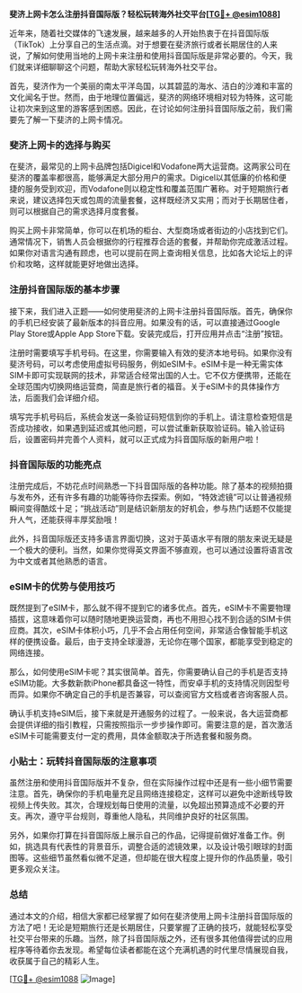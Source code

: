 **斐济上网卡怎么注册抖音国际版？轻松玩转海外社交平台[[TG💪+ @esim1088](https://t.me/s/esim1088)]**

近年来，随着社交媒体的飞速发展，越来越多的人开始热衷于在抖音国际版（TikTok）上分享自己的生活点滴。对于想要在斐济旅行或者长期居住的人来说，了解如何使用当地的上网卡来注册和使用抖音国际版是非常必要的。今天，我们就来详细聊聊这个问题，帮助大家轻松玩转海外社交平台。

首先，斐济作为一个美丽的南太平洋岛国，以其碧蓝的海水、洁白的沙滩和丰富的文化闻名于世。然而，由于地理位置偏远，斐济的网络环境相对较为特殊，这可能让初次来到这里的游客感到困惑。因此，在讨论如何注册抖音国际版之前，我们需要先了解一下斐济的上网卡情况。

### 斐济上网卡的选择与购买

在斐济，最常见的上网卡品牌包括Digicel和Vodafone两大运营商。这两家公司在斐济的覆盖率都很高，能够满足大部分用户的需求。Digicel以其低廉的价格和便捷的服务受到欢迎，而Vodafone则以稳定性和覆盖范围广著称。对于短期旅行者来说，建议选择包天或包周的流量套餐，这样既经济又实用；而对于长期居住者，则可以根据自己的需求选择月度套餐。

购买上网卡非常简单，你可以在机场的柜台、大型商场或者街边的小店找到它们。通常情况下，销售人员会根据你的行程推荐合适的套餐，并帮助你完成激活过程。如果你对语言沟通有顾虑，也可以提前在网上查询相关信息，比如各大论坛上的评价和攻略，这样就能更好地做出选择。

### 注册抖音国际版的基本步骤

接下来，我们进入正题——如何使用斐济的上网卡注册抖音国际版。首先，确保你的手机已经安装了最新版本的抖音应用。如果没有的话，可以直接通过Google Play Store或Apple App Store下载。安装完成后，打开应用并点击“注册”按钮。

注册时需要填写手机号码。在这里，你需要输入有效的斐济本地号码。如果你没有斐济号码，可以考虑使用虚拟号码服务，例如eSIM卡。eSIM卡是一种无需实体SIM卡即可实现联网的技术，非常适合经常出国的人士。它不仅方便携带，还能在全球范围内切换网络运营商，简直是旅行者的福音。关于eSIM卡的具体操作方法，后面我们会详细介绍。

填写完手机号码后，系统会发送一条验证码短信到你的手机上。请注意检查短信是否成功接收，如果遇到延迟或其他问题，可以尝试重新获取验证码。输入验证码后，设置密码并完善个人资料，就可以正式成为抖音国际版的新用户啦！

### 抖音国际版的功能亮点

注册完成后，不妨花点时间熟悉一下抖音国际版的各种功能。除了基本的视频拍摄与发布外，还有许多有趣的功能等待你去探索。例如，“特效滤镜”可以让普通视频瞬间变得酷炫十足；“挑战活动”则是结识新朋友的好机会，参与热门话题不仅能提升人气，还能获得丰厚奖励哦！

此外，抖音国际版还支持多语言界面切换，这对于英语水平有限的朋友来说无疑是一个极大的便利。当然，如果你觉得英文界面不够直观，也可以通过设置将语言改为中文或者其他熟悉的语言。

### eSIM卡的优势与使用技巧

既然提到了eSIM卡，那么就不得不提到它的诸多优点。首先，eSIM卡不需要物理插拔，这意味着你可以随时随地更换运营商，再也不用担心找不到合适的SIM卡供应商。其次，eSIM卡体积小巧，几乎不会占用任何空间，非常适合像智能手机这样的便携设备。最后，由于支持全球漫游，无论你在哪个国家，都能享受到稳定的网络连接。

那么，如何使用eSIM卡呢？其实很简单。首先，你需要确认自己的手机是否支持eSIM功能。大多数新款iPhone都具备这一特性，而安卓手机的支持情况则因型号而异。如果你不确定自己的手机是否兼容，可以查阅官方文档或者咨询客服人员。

确认手机支持eSIM后，接下来就是开通服务的过程了。一般来说，各大运营商都会提供详细的指引教程，只需按照指示一步步操作即可。需要注意的是，首次激活eSIM卡可能需要支付一定的费用，具体金额取决于所选套餐和服务商。

### 小贴士：玩转抖音国际版的注意事项

虽然注册和使用抖音国际版并不复杂，但在实际操作过程中还是有一些小细节需要注意。首先，确保你的手机电量充足且网络连接稳定，这样可以避免中途断线导致视频上传失败。其次，合理规划每日使用的流量，以免超出预算造成不必要的开支。再次，遵守平台规则，尊重他人隐私，共同维护良好的社区氛围。

另外，如果你打算在抖音国际版上展示自己的作品，记得提前做好准备工作。例如，挑选具有代表性的背景音乐，调整合适的滤镜效果，以及设计吸引眼球的封面图等。这些细节虽然看似微不足道，但却能在很大程度上提升你的作品质量，吸引更多观众关注。

### 总结

通过本文的介绍，相信大家都已经掌握了如何在斐济使用上网卡注册抖音国际版的方法了吧！无论是短期旅行还是长期居住，只要掌握了正确的技巧，就能轻松享受社交平台带来的乐趣。当然，除了抖音国际版之外，还有很多其他值得尝试的应用程序等待着你去发现。希望每位读者都能在这个充满机遇的时代里尽情展现自我，收获属于自己的精彩人生。

[[TG💪+ @esim1088](https://t.me/s/esim1088) ![Image](https://i.postimg.cc/4NQfJmqS/Snipaste-2025-05-13-00-14-12.png)]